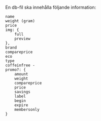 En db-fil ska innehålla följande information:

    name
    weight (gram)
    price
    img: {
        full
        preview
    },
    brand
    compareprice
    eco
    type
    coffeinfree -
    promo?: {
        amount
        weight
        compareprice
        price
        savings
        label
        begin
        expire
        membersonly
    }